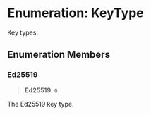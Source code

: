 # Enumeration: KeyType

Key types.

## Enumeration Members

### Ed25519

> **Ed25519**: `0`

The Ed25519 key type.
